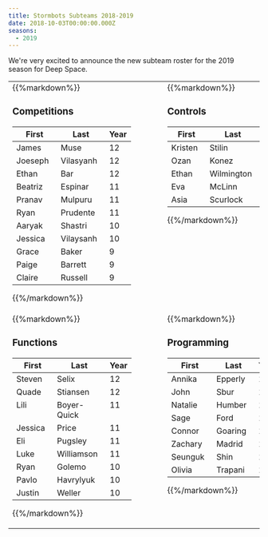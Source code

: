 ```yaml
---
title: Stormbots Subteams 2018-2019
date: 2018-10-03T00:00:00.000Z
seasons:
  - 2019
---
```

<style>
table{
  padding-right:3em;
}
td{
  width:auto;
  vertical-align:top;
  padding-right:1em;
  }
</style>

We're very excited to announce the new subteam roster for the 2019 season for Deep Space.

<!--more-->

<table>
<tr>
<td>
{{%markdown%}}

### Competitions

| First   | Last      | Year |
| ------- | --------- | ---- |
| James   | Muse      | 12   |
| Joeseph | Vilasyanh | 12   |
| Ethan   | Bar       | 12   |
| Beatriz | Espinar   | 11   |
| Pranav  | Mulpuru   | 11   |
| Ryan    | Prudente  | 11   |
| Aaryak  | Shastri   | 10   |
| Jessica | Vilaysanh | 10   |
| Grace   | Baker     | 9    |
| Paige   | Barrett   | 9    |
| Claire  | Russell   | 9    |

{{%/markdown%}}

</td>
<td>
{{%markdown%}}

### Controls

| First   | Last       | Year |
| ------- | ---------- | ---- |
| Kristen | Stilin     | 12   |
| Ozan    | Konez      | 10   |
| Ethan   | Wilmington | 10   |
| Eva     | McLinn     | 9    |
| Asia    | Scurlock   | 9    |

{{%/markdown%}}

</td>
<td>
{{%markdown%}}

### Foundations

| First     | Last       | Year |
| --------- | ---------- | ---- |
| Gretta    | Strebig    | 12   |
| Madeline  | Clark      | 11   |
| Maia      | Luther     | 11   |
| Lucas     | Schadewitz | 11   |
| Jorge     | Vicente    | 11   |
| Alejandra | Anderson   | 10   |
| Riley     | Caton      | 10   |
| Sophia    | Weyrauch   | 9    |

{{%/markdown%}}

</td>
<td>
{{%markdown%}}

### Frameworks

| First   | Last      | Year |
| ------- | --------- | ---- |
| Jacob   | Oxley     | 12   |
| Thomas  | Selfridge | 12   |
| Darby   | Snyder    | 12   |
| Caden   | Peru      | 11   |
| Charlie | Tripp     | 11   |
| Haakon  | Johnson   | 10   |
| Emilia  | Plante    | 10   |
| Ryan    | Stinnett  | 9    |

{{%/markdown%}}

</td>
</tr><tr>
<td>
{{%markdown%}}

### Functions

| First   | Last        | Year |
| ------- | ----------- | ---- |
| Steven  | Selix       | 12   |
| Quade   | Stiansen    | 12   |
| Lili    | Boyer-Quick | 11   |
| Jessica | Price       | 11   |
| Eli     | Pugsley     | 11   |
| Luke    | Williamson  | 11   |
| Ryan    | Golemo      | 10   |
| Pavlo   | Havrylyuk   | 10   |
| Justin  | Weller      | 10   |

{{%/markdown%}}

</td>
<td>
{{%markdown%}}

### Programming

| First   | Last    | Year |
| ------- | ------- | ---- |
| Annika  | Epperly | 12   |
| John    | Sbur    | 12   |
| Natalie | Humber  | 11   |
| Sage    | Ford    | 10   |
| Connor  | Goaring | 10   |
| Zachary | Madrid  | 10   |
| Seunguk | Shin    | 10   |
| Olivia  | Trapani | 10   |

{{%/markdown%}}

</td>
<td>
{{%markdown%}}

### Wingnuts

| First   | Last       | Year |
| ------- | ---------- | ---- |
| Joseph  | Wiedeman   | 12   |
| Holly   | Hutchison  | 11   |
| Caleb   | Deitemeyer | 10   |
| Austin  | Rushforth  | 10   |
| Addyson | Fuller     | 9    |
| Sean    | Ludiye-Gay | 9    |

{{%/markdown%}}

</td>
<td>
{{%markdown%}}

### Subteam Pending

| First   | Last      | Year |
| ------- | --------- | ---- |
| Zachary | Borghello | 9    |

{{%/markdown%}}

</td>

</tr>
</table>
